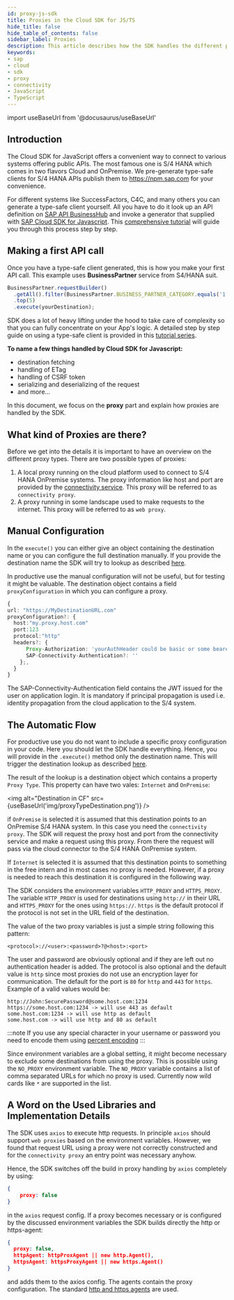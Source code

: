 ```yaml
---
id: proxy-js-sdk
title: Proxies in the Cloud SDK for JS/TS
hide_title: false
hide_table_of_contents: false
sidebar_label: Proxies
description: This article describes how the SDK handles the different proxy options and how they are configured.
keywords:
- sap
- cloud
- sdk
- proxy
- connectivity
- JavaScript 
- TypeScript
---
```


import useBaseUrl from '@docusaurus/useBaseUrl'

## Introduction ##

The Cloud SDK for JavaScript offers a convenient way to connect to various systems offering public APIs. The most famous one is S/4 HANA which comes in two flavors Cloud and OnPremise. We pre-generate type-safe clients for S/4 HANA APIs publish them to https://npm.sap.com for your convenience.

For different systems like SuccessFactors, C4C, and many others you can generate a type-safe client yourself. All you have to do it look up an API definition on [SAP API BusinessHub](https://api.sap.com/) and invoke a generator that supplied with [SAP Cloud SDK for Javascript](https://github.com/SAP/cloud-sdk). This [comprehensive tutorial](https://developers.sap.com/tutorials/cloudsdk-js-generator.html) will guide you through this process step by step.

## Making a first API call ##

Once you have a type-safe client generated, this is how you make your first API call. This example uses **BusinessPartner** service from S4/HANA suit.

```js
BusinessPartner.requestBuilder()
  .getAll().filter(BusinessPartner.BUSINESS_PARTNER_CATEGORY.equals('1'))
  .top(5)
  .execute(yourDestination);
```

SDK does a lot of heavy lifting under the hood to take care of complexity so that you can fully concentrate on your App's logic. A detailed step by step guide on using a type-safe client is provided in this [tutorial series](https://developers.sap.com/group.s4sdk-js-cloud-foundry.html).

**To name a few things handled by Cloud SDK for Javascript:**

- destination fetching
- handling of ETag
- handling of CSRF token
- serializing and deserializing of the request
- and more...

In this document, we focus on the **proxy** part and explain how proxies are handled by the SDK.

## What kind of Proxies are there? ##

Before we get into the details it is important to have an overview on the different proxy types.
There are two possible types of proxies:
1. A local proxy running on the cloud platform used to connect to S/4 HANA OnPremise systems.
The proxy information like host and port are provided by the [connectivity service](https://help.sap.com/viewer/cca91383641e40ffbe03bdc78f00f681/Cloud/en-US/daca64dacc6148fcb5c70ed86082ef91.html#loiodaca64dacc6148fcb5c70ed86082ef91__services).
This proxy will be referred to as `connectivity proxy`. 
2. A proxy running in some landscape used to make requests to the internet. 
This proxy will be referred to as `web proxy`. 

## Manual Configuration ##

In the `execute()` you can either give an object containing the destination name or you can configure the full destination manually.
If you provide the destination name the SDK will try to lookup as described [here](destination.md).

In productive use the manual configuration will not be useful, but for testing it might be valuable. 
The destination object contains a field `proxyConfiguration` in which you can configure a proxy.
```TypeScript
{
url: "https://MyDestinationURL.com"
proxyConfiguration?: {
  host:"my.proxy.host.com"
  port:123
  protocol:"http"
  headers?: {
      Proxy-Authorization: 'yourAuthHeader could be basic or some bearer token'
      SAP-Connectivity-Authentication?: ''
    };,
  }
}
```
The SAP-Connectivity-Authentication field contains the JWT issued for the user on application login.
It is mandatory if principal propagation is used i.e. identity propagation from the cloud application to the S/4 system.

## The Automatic Flow ##

For productive use you do not want to include a specific proxy configuration in your code.
Here you should let the SDK handle everything.
Hence, you will provide in the `.execute()` method only the destination name. 
This will trigger the destination lookup as described [here](destination.md).

The result of the lookup is a destination object which contains a property `Proxy Type`.
This property can have two vales: `Internet` and `OnPremise`:

<img alt="Destination in CF" src={useBaseUrl('img/proxyTypeDestination.png')} />

if `OnPremise` is selected it is assumed that this destination points to an OnPremise S/4 HANA system.
In this case you need the `connectivity proxy`. 
The SDK will request the proxy host and port from the connectivity service and make a request using this proxy.
From there the request will pass via the cloud connector to the S/4 HANA OnPremise system.

If `Internet` is selected it is assumed that this destination points to something in the free intern and in most cases no proxy is needed.
However, if a proxy is needed to reach this destination it is configured in the following way.

The SDK considers the environment variables `HTTP_PROXY` and `HTTPS_PROXY`. 
The variable `HTTP_PROXY` is used for destinations using `http://` in their URL and `HTTPS_PROXY` for the ones using `https://`.
`https` is the default protocol if the protocol is not set in the URL field of the destination.

The value of the two proxy variables is just a simple string following this pattern:
```
<protocol>://<user>:<password>?@<host>:<port>
``` 
The user and password are obviously optional and if they are left out no authentication header is added.
The protocol is also optional and the default value is `http` since most proxies do not use an encryption layer for communication.
The default for the port is `80` for `http` and `443` for `https`. Example of a valid values would be:
```shell script
http://John:SecurePassword@some.host.com:1234
https://some.host.com:1234 -> will use 443 as default
some.host.com:1234 -> will use http as default
some.host.com -> will use http and 80 as default
```

:::note
If you use any special character in your username or password you need to encode them using [percent encoding](https://en.wikipedia.org/wiki/Percent-encoding)
:::

Since environment variables are a global setting, it might become necessary to exclude some destinations from using the proxy.
This is possible using the `NO_PROXY` environment variable.
The `NO_PROXY` variable contains a list of comma separated URLs for which no proxy is used.
Currently now wild cards like `*` are supported in the list. 

## A Word on the Used Libraries and Implementation Details ##

The SDK uses `axios` to execute http requests. 
In principle `axios` should support  `web proxies` based on the environment variables. 
However, we found that request URL using a proxy were not correctly constructed and for the `connectivity proxy` an entry point was necessary anyhow.

Hence, the SDK switches off the build in proxy handling by `axios` completely by using:
```json
{
    proxy: false
}
```
in the `axios` request config.
If a proxy becomes necessary or is configured by the discussed environment variables the SDK builds directly the http or https-agent:
```json
{
  proxy: false,
  httpAgent: httpProxAgent || new http.Agent(),
  httpsAgent: httpsProxyAgent || new https.Agent()
}
``` 
and adds them to the axios config. The agents contain the proxy configuration.
The standard [http and https agents](https://www.npmjs.com/package/http-proxy-agent) are used.
 



